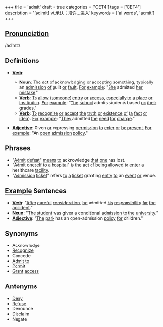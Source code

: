 +++
title = 'admit'
draft = true
categories = ['CET4']
tags = ['CET4']
description = '[ədˈmit] vt.承认；准许…进入'
keywords = ['ai words', 'admit']
+++

## [Pronunciation](/en/post/pronunciation/)
/adˈmɪt/

## Definitions
- **[Verb](/en/post/verb/)**: 
  - **[Noun](/en/post/noun/)**: [The](/en/post/the/) [act](/en/post/act/) [of](/en/post/of/) acknowledging [or](/en/post/or/) accepting [something](/en/post/something/), typically an [admission](/en/post/admission/) [of](/en/post/of/) guilt [or](/en/post/or/) [fault](/en/post/fault/). [For](/en/post/for/) [example](/en/post/example/): "[She](/en/post/she/) admitted [her](/en/post/her/) [mistake](/en/post/mistake/)."
  - **[Verb](/en/post/verb/)**: [To](/en/post/to/) [allow](/en/post/allow/) ([someone](/en/post/someone/)) [entry](/en/post/entry/) [or](/en/post/or/) [access](/en/post/access/), [especially](/en/post/especially/) [to](/en/post/to/) [a](/en/post/a/) [place](/en/post/place/) [or](/en/post/or/) [institution](/en/post/institution/). [For](/en/post/for/) [example](/en/post/example/): "[The](/en/post/the/) [school](/en/post/school/) admits students based [on](/en/post/on/) [their](/en/post/their/) grades."
  - **[Verb](/en/post/verb/)**: [To](/en/post/to/) [recognize](/en/post/recognize/) [or](/en/post/or/) [accept](/en/post/accept/) [the](/en/post/the/) [truth](/en/post/truth/) [or](/en/post/or/) [existence](/en/post/existence/) [of](/en/post/of/) ([a](/en/post/a/) [fact](/en/post/fact/) [or](/en/post/or/) [idea](/en/post/idea/)). [For](/en/post/for/) [example](/en/post/example/): "[They](/en/post/they/) admitted [the](/en/post/the/) [need](/en/post/need/) [for](/en/post/for/) [change](/en/post/change/)."
  
- **[Adjective](/en/post/adjective/)**: Given [or](/en/post/or/) expressing [permission](/en/post/permission/) [to](/en/post/to/) [enter](/en/post/enter/) [or](/en/post/or/) [be](/en/post/be/) [present](/en/post/present/). [For](/en/post/for/) [example](/en/post/example/): "An [open](/en/post/open/) [admission](/en/post/admission/) [policy](/en/post/policy/)."

## Phrases
- "[Admit](/en/post/admit/) [defeat](/en/post/defeat/)" [means](/en/post/means/) [to](/en/post/to/) acknowledge [that](/en/post/that/) [one](/en/post/one/) has lost.
- "[Admit](/en/post/admit/) [oneself](/en/post/oneself/) [to](/en/post/to/) [a](/en/post/a/) [hospital](/en/post/hospital/)" is [the](/en/post/the/) [act](/en/post/act/) [of](/en/post/of/) [being](/en/post/being/) allowed [to](/en/post/to/) [enter](/en/post/enter/) [a](/en/post/a/) healthcare [facility](/en/post/facility/).
- "[Admission](/en/post/admission/) [ticket](/en/post/ticket/)" refers [to](/en/post/to/) [a](/en/post/a/) [ticket](/en/post/ticket/) granting [entry](/en/post/entry/) [to](/en/post/to/) an [event](/en/post/event/) [or](/en/post/or/) venue.

## [Example](/en/post/example/) Sentences
- **[Verb](/en/post/verb/)**: "[After](/en/post/after/) [careful](/en/post/careful/) [consideration](/en/post/consideration/), [he](/en/post/he/) admitted [his](/en/post/his/) [responsibility](/en/post/responsibility/) [for](/en/post/for/) [the](/en/post/the/) [accident](/en/post/accident/)."
- **[Noun](/en/post/noun/)**: "[The](/en/post/the/) [student](/en/post/student/) was given [a](/en/post/a/) conditional [admission](/en/post/admission/) [to](/en/post/to/) [the](/en/post/the/) [university](/en/post/university/)."
- **[Adjective](/en/post/adjective/)**: "[The](/en/post/the/) [park](/en/post/park/) has an open-admission [policy](/en/post/policy/) [for](/en/post/for/) children."

## Synonyms
- Acknowledge
- [Recognize](/en/post/recognize/)
- Concede
- [Admit](/en/post/admit/) [to](/en/post/to/)
- [Permit](/en/post/permit/)
- [Grant](/en/post/grant/) [access](/en/post/access/)

## Antonyms
- [Deny](/en/post/deny/)
- [Refuse](/en/post/refuse/)
- Denounce
- Disclaim
- Negate
